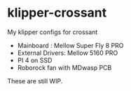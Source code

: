# klipper-crossant
My klipper configs for crossant
- Mainboard : Mellow Super Fly 8 PRO
- External Drivers: Mellow 5160 PRO
- PI 4 on SSD
- Roborock fan with MDwasp PCB


These are still WIP.
